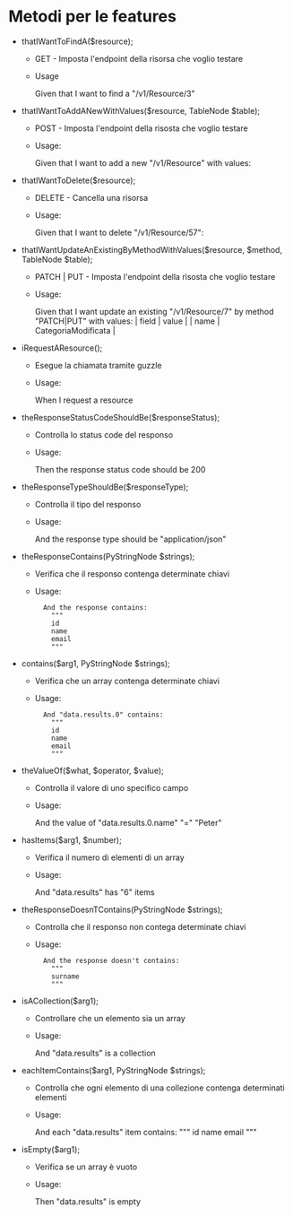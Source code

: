 Metodi per le features
============
- thatIWantToFindA($resource);
	* GET - Imposta l'endpoint della risorsa che voglio testare
    * Usage
    	
    	Given that I want to find a "/v1/Resource/3"
- thatIWantToAddANewWithValues($resource, TableNode $table);
	* POST - Imposta l'endpoint della risosta che voglio testare
	* Usage:
	
		Given that I want to add a new "/v1/Resource" with values:
- thatIWantToDelete($resource);
	* DELETE - Cancella una risorsa
	* Usage:
	
		Given that I want to delete "/v1/Resource/57":
- thatIWantUpdateAnExistingByMethodWithValues($resource, $method, TableNode $table);
	* PATCH | PUT - Imposta l'endpoint della risosta che voglio testare
	* Usage: 

		Given that I want update an existing "/v1/Resource/7" by method "PATCH|PUT" with values:
    	| field | value               |
    	| name  | CategoriaModificata |
- iRequestAResource();
	* Esegue la chiamata tramite guzzle
	* Usage:
	
		When I request a resource
- theResponseStatusCodeShouldBe($responseStatus);
	* Controlla lo status code del responso
	* Usage:
	
		Then the response status code should be 200
- theResponseTypeShouldBe($responseType);
	* Controlla il tipo del responso
	* Usage:
	
		And the response type should be "application/json"
- theResponseContains(PyStringNode $strings);
	* Verifica che il responso contenga determinate chiavi
	* Usage: 

		    And the response contains:
              """
              id
              name
              email
              """
- contains($arg1, PyStringNode $strings);
	* Verifica che un array contenga determinate chiavi
	* Usage:
		
		    And "data.results.0" contains:
              """
              id
              name
              email
              """
- theValueOf($what, $operator, $value);
	* Controlla il valore di uno specifico campo
	* Usage:
	
		And the value of "data.results.0.name" "=" "Peter"
- hasItems($arg1, $number);
	* Verifica il numero di elementi di un array
	* Usage: 
	
		And "data.results" has "6" items
- theResponseDoesnTContains(PyStringNode $strings);
	* Controlla che il responso non contega determinate chiavi
	* Usage:
	
		    And the response doesn't contains:
              """
              surname
              """
- isACollection($arg1);
	* Controllare che un elemento sia un array
	* Usage:
	
		And "data.results" is a collection
- eachItemContains($arg1, PyStringNode $strings);
	* Controlla che ogni elemento di una collezione contenga determinati elementi
	* Usage:
	
		And each "data.results" item contains:
              """
              id
              name
              email
              """
- isEmpty($arg1);
	* Verifica se un array è vuoto
	* Usage: 
	
		Then "data.results" is empty
